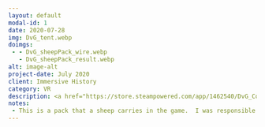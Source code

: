 ```yaml
---
layout: default
modal-id: 1
date: 2020-07-28
img: DvG_tent.webp
doimgs:
 - - DvG_sheepPack_wire.webp
   - DvG_sheepPack_result.webp
alt: image-alt
project-date: July 2020
client: Immersive History
category: VR
description: <a href="https://store.steampowered.com/app/1462540/DvG_Conquering_Giants/" target="blank">DvG is a VR game</a>.  One of the goals was to make sure it could run on minimal hardware, such as the Oculus Quest.  This tent serves as the menu and trophy area for the game.  I was tasked with laying out the props and environment, as well as optimizing models and textures in this scene.
notes:
 - This is a pack that a sheep carries in the game.  I was responsible for reducing the polygon count for this model and creating textures so it would have a minimal memory footprint and be very performant on the target platforms.
---
```

